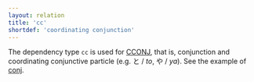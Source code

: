```yaml
---
layout: relation
title: 'cc'
shortdef: 'coordinating conjunction'
---
```


The dependency type `cc` is used for [CCONJ](), that is, conjunction and coordinating conjunctive particle (e.g. と / *to*, や / *ya*).
See the example of [conj]().
